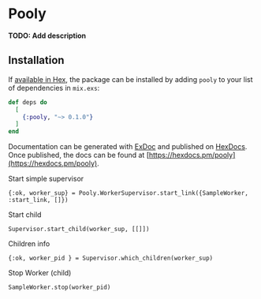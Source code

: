 # Pooly

**TODO: Add description**

## Installation

If [available in Hex](https://hex.pm/docs/publish), the package can be installed
by adding `pooly` to your list of dependencies in `mix.exs`:

```elixir
def deps do
  [
    {:pooly, "~> 0.1.0"}
  ]
end
```

Documentation can be generated with [ExDoc](https://github.com/elixir-lang/ex_doc)
and published on [HexDocs](https://hexdocs.pm). Once published, the docs can
be found at [https://hexdocs.pm/pooly](https://hexdocs.pm/pooly).


Start simple supervisor
```
{:ok, worker_sup} = Pooly.WorkerSupervisor.start_link({SampleWorker, :start_link, []})
```
Start child
```
Supervisor.start_child(worker_sup, [[]])
```
Children info
```
{:ok, worker_pid } = Supervisor.which_children(worker_sup)
```
Stop Worker (child)
```
SampleWorker.stop(worker_pid)
````




